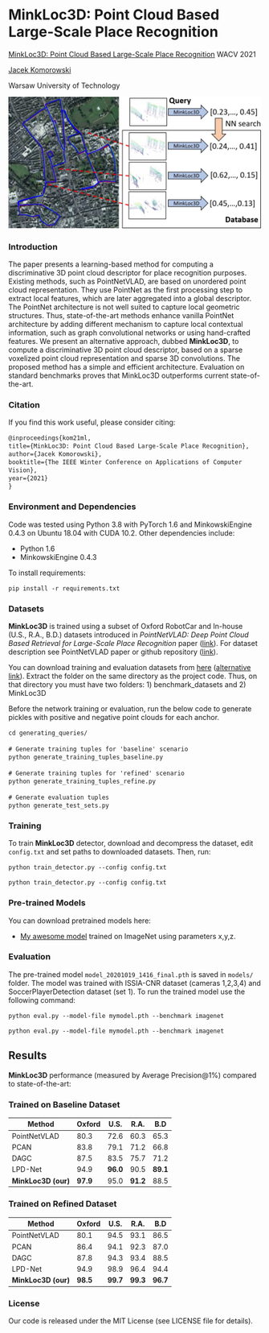 # MinkLoc3D: Point Cloud Based Large-Scale Place Recognition

[MinkLoc3D: Point Cloud Based Large-Scale Place Recognition](http://arxiv.org/abs/2011.04530) WACV 2021

[Jacek Komorowski](mailto:jacek.komorowski@pw.edu.pl)

Warsaw University of Technology

![Overview](media/overview.jpg)

### Introduction
The paper presents a learning-based method for computing a discriminative 3D point cloud descriptor for place recognition purposes. 
Existing methods, such as PointNetVLAD, are based on unordered point cloud representation. They use PointNet as the first processing step to extract local features, which are later aggregated into a global descriptor. 
The PointNet architecture is not well suited to capture local geometric structures. Thus, state-of-the-art methods enhance vanilla PointNet architecture by adding different mechanism to capture local contextual information, such as graph convolutional networks or using hand-crafted features. 
We present an alternative approach, dubbed **MinkLoc3D**, to compute a discriminative 3D point cloud descriptor, based on a sparse voxelized point cloud representation and sparse 3D convolutions.
The proposed method has a simple and efficient architecture. Evaluation on standard benchmarks proves that MinkLoc3D outperforms current state-of-the-art.  

### Citation
If you find this work useful, please consider citing:

    @inproceedings{kom21ml,
    title={MinkLoc3D: Point Cloud Based Large-Scale Place Recognition},
    author={Jacek Komorowski},
    booktitle={The IEEE Winter Conference on Applications of Computer Vision},
    year={2021}
    }

### Environment and Dependencies
Code was tested using Python 3.8 with PyTorch 1.6 and MinkowskiEngine 0.4.3 on Ubuntu 18.04 with CUDA 10.2.
Other dependencies include:
* Python 1.6
* MinkowskiEngine 0.4.3

To install requirements:

```setup
pip install -r requirements.txt
```

### Datasets

**MinkLoc3D** is trained using a subset of Oxford RobotCar and In-house (U.S., R.A., B.D.) datasets introduced in
*PointNetVLAD: Deep Point Cloud Based Retrieval for Large-Scale Place Recognition* paper ([link](https://arxiv.org/pdf/1804.03492)).
For dataset description see PointNetVLAD paper or github repository ([link](https://github.com/mikacuy/pointnetvlad)).

You can download training and evaluation datasets from 
[here](https://drive.google.com/open?id=1rflmyfZ1v9cGGH0RL4qXRrKhg-8A-U9q) 
([alternative link](https://drive.google.com/file/d/1-1HA9Etw2PpZ8zHd3cjrfiZa8xzbp41J/view?usp=sharing)). 
Extract the folder on the same directory as the project code. Thus, on that directory you must have two folders: 1) benchmark_datasets and 2) MinkLoc3D

Before the network training or evaluation, run the below code to generate pickles with positive and negative point clouds for each anchor. 
 
```generate pickles
cd generating_queries/ 

# Generate training tuples for 'baseline' scenario
python generate_training_tuples_baseline.py

# Generate training tuples for 'refined' scenario
python generate_training_tuples_refine.py

# Generate evaluation tuples
python generate_test_sets.py
```

### Training
To train **MinkLoc3D** detector, download and decompress the dataset, edit `config.txt` and set paths to downloaded datasets.
Then, run:

```train baseline
python train_detector.py --config config.txt
```

```train refined
python train_detector.py --config config.txt
```

### Pre-trained Models

You can download pretrained models here:

- [My awesome model](https://drive.google.com/mymodel.pth) trained on ImageNet using parameters x,y,z. 


### Evaluation
The pre-trained model `model_20201019_1416_final.pth` is saved in `models/` folder.
The model was trained with ISSIA-CNR dataset (cameras 1,2,3,4) and SoccerPlayerDetection dataset (set 1).
To run the trained model use the following command:

```eval baseline
python eval.py --model-file mymodel.pth --benchmark imagenet
```

```eval refined
python eval.py --model-file mymodel.pth --benchmark imagenet
```

## Results

**MinkLoc3D** performance (measured by Average Precision@1\%) compared to state-of-the-art:

### Trained on Baseline Dataset

| Method         | Oxford  | U.S. | R.A. | B.D |
| ------------------ |---------------- | -------------- |---|---|
| PointNetVLAD  |     80.3     |   72.6 | 60.3 | 65.3 |
| PCAN  |     83.8     |   79.1 | 71.2 | 66.8 |
| DAGC  |     87.5     |   83.5 | 75.7 | 71.2 |
| LPD-Net  |     94.9   |   **96.0** | 90.5 | **89.1** |
| **MinkLoc3D (our)**  |     **97.9**     |   95.0 | **91.2** | 88.5 |


### Trained on Refined Dataset

| Method         | Oxford  | U.S. | R.A. | B.D |
| ------------------ |---------------- | -------------- |---|---|
| PointNetVLAD  |     80.1     |   94.5 | 93.1 | 86.5 |
| PCAN  |     86.4     |   94.1 | 92.3 | 87.0 |
| DAGC  |     87.8     |   94.3 | 93.4 | 88.5 |
| LPD-Net  |     94.9     |   98.9 | 96.4 | 94.4 |
| **MinkLoc3D (our)**  |     **98.5**     |   **99.7** | **99.3** | **96.7** |




### License
Our code is released under the MIT License (see LICENSE file for details).
